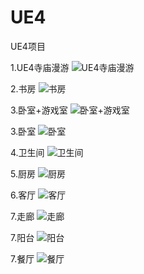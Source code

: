 # UE4
UE4项目

1.UE4寺庙漫游
![UE4寺庙漫游](https://github.com/HHHHHHHHHHHHHHHHHHHHHCS/MyProjectList/blob/master/UE4/UE4%E5%AF%BA%E5%BA%99%E6%BC%AB%E6%B8%B8.png)

2.书房
![书房](https://github.com/HHHHHHHHHHHHHHHHHHHHHCS/MyProjectList/blob/master/UE4/%E4%B9%A6%E6%88%BF.jpg)

3.卧室+游戏室
![卧室+游戏室](https://github.com/HHHHHHHHHHHHHHHHHHHHHCS/MyProjectList/blob/master/UE4/%E4%B9%A6%E6%88%BF.jpg)

3.卧室
![卧室](https://github.com/HHHHHHHHHHHHHHHHHHHHHCS/MyProjectList/blob/master/UE4/%E5%8D%A7%E5%AE%A4.jpg)

4.卫生间
![卫生间](https://github.com/HHHHHHHHHHHHHHHHHHHHHCS/MyProjectList/blob/master/UE4/%E5%8D%AB%E7%94%9F%E9%97%B4.jpg)

5.厨房
![厨房](https://github.com/HHHHHHHHHHHHHHHHHHHHHCS/MyProjectList/blob/master/UE4/%E5%8E%A8%E6%88%BF.jpg)

6.客厅
![客厅](https://github.com/HHHHHHHHHHHHHHHHHHHHHCS/MyProjectList/blob/master/UE4/%E5%AE%A2%E5%8E%85.jpg)

7.走廊
![走廊](https://github.com/HHHHHHHHHHHHHHHHHHHHHCS/MyProjectList/blob/master/UE4/%E8%B5%B0%E5%BB%8A.jpg)

7.阳台
![阳台](https://github.com/HHHHHHHHHHHHHHHHHHHHHCS/MyProjectList/blob/master/UE4/%E9%98%B3%E5%8F%B0.jpg)

7.餐厅
![餐厅](https://github.com/HHHHHHHHHHHHHHHHHHHHHCS/MyProjectList/blob/master/UE4/%E9%A4%90%E5%8E%85.jpgg)
